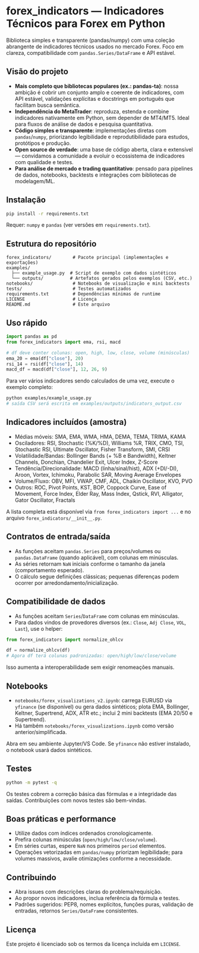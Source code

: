 # forex_indicators — Indicadores Técnicos para Forex em Python

Biblioteca simples e transparente (pandas/numpy) com uma coleção abrangente de indicadores técnicos usados no mercado Forex. Foco em clareza, compatibilidade com `pandas.Series/DataFrame` e API estável.

## Visão do projeto

- **Mais completo que bibliotecas populares (ex.: pandas-ta)**: nossa ambição é cobrir um conjunto amplo e coerente de indicadores, com API estável, validações explícitas e docstrings em português que facilitam busca semântica.
- **Independência do MetaTrader**: reproduza, estenda e combine indicadores nativamente em Python, sem depender de MT4/MT5. Ideal para fluxos de análise de dados e pesquisa quantitativa.
- **Código simples e transparente**: implementações diretas com `pandas`/`numpy`, priorizando legibilidade e reprodutibilidade para estudos, protótipos e produção.
- **Open source de verdade**: uma base de código aberta, clara e extensível — convidamos a comunidade a evoluir o ecossistema de indicadores com qualidade e testes.
- **Para análise de mercado e trading quantitativo**: pensado para pipelines de dados, notebooks, backtests e integrações com bibliotecas de modelagem/ML.

## Instalação

```bash
pip install -r requirements.txt
```

Requer: `numpy` e `pandas` (ver versões em `requirements.txt`).

## Estrutura do repositório

```
forex_indicators/        # Pacote principal (implementações e exportações)
examples/
  ├── example_usage.py  # Script de exemplo com dados sintéticos
  └── outputs/          # Artefatos gerados pelos exemplos (CSV, etc.)
notebooks/               # Notebooks de visualização e mini backtests
tests/                   # Testes automatizados
requirements.txt         # Dependências mínimas de runtime
LICENSE                  # Licença
README.md                # Este arquivo
```

## Uso rápido

```python
import pandas as pd
from forex_indicators import ema, rsi, macd

# df deve conter colunas: open, high, low, close, volume (minúsculas)
ema_20 = ema(df["close"], 20)
rsi_14 = rsi(df["close"], 14)
macd_df = macd(df["close"], 12, 26, 9)
```

Para ver vários indicadores sendo calculados de uma vez, execute o exemplo completo:

```bash
python examples/example_usage.py
# saída CSV será escrita em examples/outputs/indicators_output.csv
```

## Indicadores incluídos (amostra)

- Médias móveis: SMA, EMA, WMA, HMA, DEMA, TEMA, TRIMA, KAMA
- Osciladores: RSI, Stochastic (%K/%D), Williams %R, TRIX, CMO, TSI, Stochastic RSI, Ultimate Oscillator, Fisher Transform, SMI, CRSI
- Volatilidade/Bandas: Bollinger Bands (+ %B e Bandwidth), Keltner Channels, Donchian, Chandelier Exit, Ulcer Index, Z-Score
- Tendência/Direcionalidade: MACD (linha/sinal/hist), ADX (+DI/-DI), Aroon, Vortex, Ichimoku, Parabolic SAR, Moving Average Envelopes
- Volume/Fluxo: OBV, MFI, VWAP, CMF, ADL, Chaikin Oscillator, KVO, PVO
- Outros: ROC, Pivot Points, KST, BOP, Coppock Curve, Ease of Movement, Force Index, Elder Ray, Mass Index, Qstick, RVI, Alligator, Gator Oscillator, Fractals

A lista completa está disponível via `from forex_indicators import ...` e no arquivo `forex_indicators/__init__.py`.

## Contratos de entrada/saída

- As funções aceitam `pandas.Series` para preços/volumes ou `pandas.DataFrame` (quando aplicável), com colunas em minúsculas.
- As séries retornam `NaN` iniciais conforme o tamanho da janela (comportamento esperado).
- O cálculo segue definições clássicas; pequenas diferenças podem ocorrer por arredondamento/inicialização.

## Compatibilidade de dados

- As funções aceitam `Series`/`DataFrame` com colunas em minúsculas.
- Para dados vindos de provedores diversos (ex.: `Close`, `Adj Close`, `VOL`, `Last`), use o helper:

```python
from forex_indicators import normalize_ohlcv

df = normalize_ohlcv(df)
# Agora df terá colunas padronizadas: open/high/low/close/volume
```

Isso aumenta a interoperabilidade sem exigir renomeações manuais.

## Notebooks

- `notebooks/forex_visualizations_v2.ipynb`: carrega EURUSD via `yfinance` (se disponível) ou gera dados sintéticos; plota EMA, Bollinger, Keltner, Supertrend, ADX, ATR etc.; inclui 2 mini backtests (EMA 20/50 e Supertrend).
- Há também `notebooks/forex_visualizations.ipynb` como versão anterior/simplificada.

Abra em seu ambiente Jupyter/VS Code. Se `yfinance` não estiver instalado, o notebook usará dados sintéticos.

## Testes

```bash
python -m pytest -q
```

Os testes cobrem a correção básica das fórmulas e a integridade das saídas. Contribuições com novos testes são bem-vindas.

## Boas práticas e performance

- Utilize dados com índices ordenados cronologicamente.
- Prefira colunas minúsculas (`open/high/low/close/volume`).
- Em séries curtas, espere `NaN` nos primeiros `period` elementos.
- Operações vetorizadas em `pandas/numpy` priorizam legibilidade; para volumes massivos, avalie otimizações conforme a necessidade.

## Contribuindo

- Abra issues com descrições claras do problema/requisição.
- Ao propor novos indicadores, inclua referência da fórmula e testes.
- Padrões sugeridos: PEP8, nomes explícitos, funções puras, validação de entradas, retornos `Series/DataFrame` consistentes.

## Licença

Este projeto é licenciado sob os termos da licença incluída em `LICENSE`.